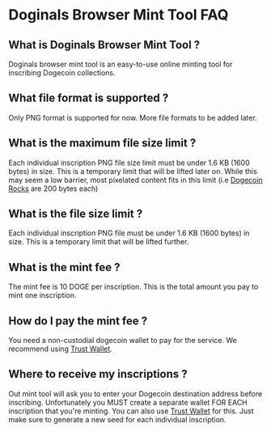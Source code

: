 


Doginals Browser Mint Tool FAQ
======
## What is Doginals Browser Mint Tool ?
Doginals browser mint tool is an easy-to-use online minting tool for inscribing Dogecoin collections.


## What file format is supported ?
Only PNG format is supported for now. More file formats to be added later.

## What is the maximum file size limit ?
Each individual inscription PNG file size limit must be under 1.6 KB (1600 bytes) in size. This is a temporary limit that will be lifted later on. While this may seem a low barrier, most pixelated content fits in this limit (i.e [Dogecoin Rocks](https://dogecoinrocks.info/) are 200 bytes each)

## What is the file size limit ?
Each individual inscription PNG file must be under 1.6 KB (1600 bytes) in size. This is a temporary limit that will be lifted further.

## What is the mint fee ?
The mint fee is 10 DOGE per inscription. This is the total amount you pay to mint one inscription.

## How do I pay the mint fee ?
You need a non-custodial dogecoin wallet to pay for the service. We recommend using [Trust Wallet](https://trustwallet.com/).

## Where to receive my inscriptions ?
Out mint tool will ask you to enter your Dogecoin destination address before inscribing. Unfortunately you MUST create a separate wallet FOR EACH inscription  that you're minting. You can also use [Trust Wallet](https://trustwallet.com/) for this. Just make sure to generate a new seed for each individual inscription.
